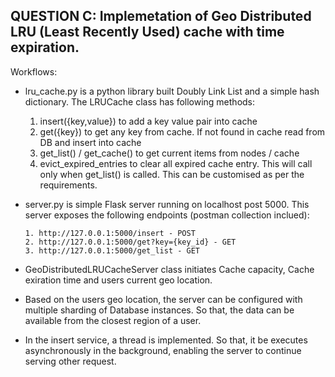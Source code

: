 ## QUESTION C: Implemetation of Geo Distributed LRU (Least Recently Used) cache with time expiration.

Workflows:

- lru_cache.py is a python library built Doubly Link List and a simple hash dictionary. The LRUCache class has following methods:

  1. insert({key,value}) to add a key value pair into cache
  2. get({key}) to get any key from cache. If not found in cache read from DB and insert into cache
  3. get_list() / get_cache() to get current items from nodes / cache
  4. evict_expired_entries to clear all expired cache entry. This will call only when get_list() is called. This can be customised as per the requirements.

- server.py is simple Flask server running on localhost post 5000. This server exposes the following endpoints (postman collection inclued):

  ```
  1. http://127.0.0.1:5000/insert - POST
  2. http://127.0.0.1:5000/get?key={key_id} - GET
  3. http://127.0.0.1:5000/get_list - GET

  ```

- GeoDistributedLRUCacheServer class initiates Cache capacity, Cache exiration time and users current geo location.

- Based on the users geo location, the server can be configured with multiple sharding of Database instances. So that, the data can be available from the closest region of a user.

- In the insert service, a thread is implemented. So that, it be executes asynchronously in the background, enabling the server to continue serving other request.
